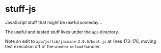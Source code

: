 stuff-js
========

JavaScript stuff that might be useful someday...

The useful and tested stuff lives under the `app` directory.

Note an edit to `app/js/lib/jasmine-2.0.0/boot.js` at lines 173-176, moving test execution off of the `window.onload` handler.
